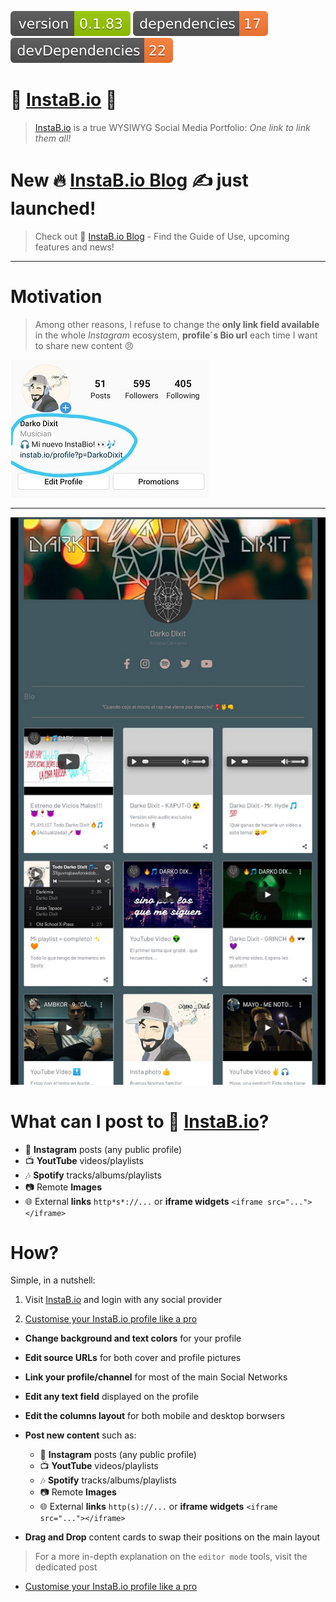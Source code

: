 <img src=".ci_badges/npm-version-badge.svg" /> <img src=".ci_badges/npm-dependencies-badge.svg" /> <img src=".ci_badges/npm-devdependencies-badge.svg" />

# 🤩 [InstaB.io](https://instab.io) 🤩

> [InstaB.io](https://instab.io) is a true WYSIWYG Social Media Portfolio: *One link to link them all!*


# New 🔥 [InstaB.io Blog](https://blog.instab.io) ✍️ just launched!

> Check out 👀 [InstaB.io Blog](https://blog.instab.io) - Find the Guide of Use, upcoming features and news!

---


# Motivation
> Among other reasons, I refuse to change the **only link field available** in the whole *Instagram* ecosystem, **profile´s Bio url** each time I want to share new content 😠

![Insta Demo](img/insta_demo.jpeg)

---

![InstaB.io Demo](img/ib_demo.png)


# What can I post to 🤩 [InstaB.io](https://instab.io)?
- 💜 **Instagram** posts (any public profile)
- 📺 **YoutTube** videos/playlists
- 🎶 **Spotify** tracks/albums/playlists
- 📷 Remote **Images**
- 🌐 External **links** `http*s*://...` or **iframe widgets** `<iframe src="..."></iframe>`


# How?
Simple, in a nutshell:

1. Visit [InstaB.io](https://instab.io) and login with any social provider

2. [Customise your InstaB.io profile like a pro](https://blog.instab.io/#/guide/customise-your-profile-like-a-pro)

- **Change background and text colors** for your profile
- **Edit source URLs** for both cover and profile pictures
- **Link your profile/channel** for most of the main Social Networks
- **Edit any text field** displayed on the profile
- **Edit the columns layout** for both mobile and desktop borwsers
- **Post new content** such as:

    - 💜 **Instagram** posts (any public profile)
    - 📺 **YoutTube** videos/playlists
    - 🎶 **Spotify** tracks/albums/playlists
    - 📷 Remote **Images**
    - 🌐 External **links** `http(s)://...` or **iframe widgets** `<iframe src="..."></iframe>`
- **Drag and Drop** content cards to swap their positions on the main layout

> For a more in-depth explanation on the `editor mode` tools, visit the dedicated post

- [Customise your InstaB.io profile like a pro](https://blog.instab.io/#/guide/customise-your-profile-like-a-pro)

